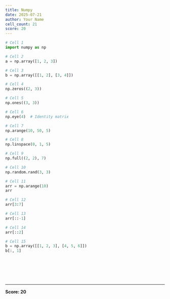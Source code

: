 ```yaml
---
title: Numpy
date: 2025-07-21
author: Your Name
cell_count: 21
score: 20
---
```


```python
# Cell 1
import numpy as np

```


```python
# Cell 2
a = np.array([1, 2, 3])

```


```python
# Cell 3
b = np.array([[1, 2], [3, 4]])

```


```python
# Cell 4
np.zeros((2, 3))

```


```python
# Cell 5
np.ones((3, 3))

```


```python
# Cell 6
np.eye(4)  # Identity matrix

```


```python
# Cell 7
np.arange(10, 50, 5)

```


```python
# Cell 8
np.linspace(0, 1, 5)

```


```python
# Cell 9
np.full((2, 2), 7)

```


```python
# Cell 10
np.random.rand(3, 3)

```


```python
# Cell 11
arr = np.arange(10)
arr

```


```python
# Cell 12
arr[3:7]

```


```python
# Cell 13
arr[::-1]

```


```python
# Cell 14
arr[::2]

```


```python
# Cell 15
b = np.array([[1, 2, 3], [4, 5, 6]])
b[:, 1]

```


```python


```


```python

```


```python

```


```python

```


```python

```


```python

```


---
**Score: 20**